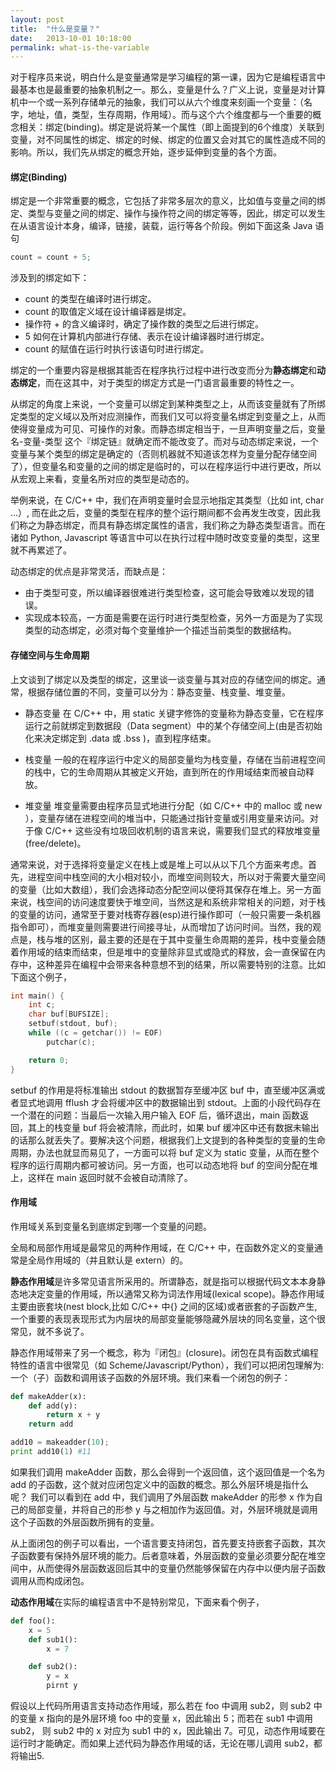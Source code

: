 ```yaml
---
layout: post
title:  "什么是变量？"
date:   2013-10-01 10:18:00
permalink: what-is-the-variable
---
```


对于程序员来说，明白什么是变量通常是学习编程的第一课，因为它是编程语言中最基本也是最重要的抽象机制之一。那么，变量是什么？广义上说，变量是对计算机中一个或一系列存储单元的抽象，我们可以从六个维度来刻画一个变量：（名字，地址，值，类型，生存周期，作用域）。而与这个六个维度都与一个重要的概念相关：绑定(binding)。绑定是说将某一个属性（即上面提到的6个维度）关联到变量，对不同属性的绑定、绑定的时候、绑定的位置又会对其它的属性造成不同的影响。所以，我们先从绑定的概念开始，逐步延伸到变量的各个方面。

#### 绑定(Binding)
绑定是一个非常重要的概念，它包括了非常多层次的意义，比如值与变量之间的绑定、类型与变量之间的绑定、操作与操作符之间的绑定等等，因此，绑定可以发生在从语言设计本身，编译，链接，装载，运行等各个阶段。例如下面这条 Java 语句

```python
count = count + 5;
```

涉及到的绑定如下：

* count 的类型在编译时进行绑定。
* count 的取值定义域在设计编译器是绑定。
* 操作符 + 的含义编译时，确定了操作数的类型之后进行绑定。
* 5 如何在计算机内部进行存储、表示在设计编译器时进行绑定。
* count 的赋值在运行时执行该语句时进行绑定。

绑定的一个重要内容是根据其能否在程序执行过程中进行改变而分为**静态绑定**和**动态绑定**，而在这其中，对于类型的绑定方式是一门语言最重要的特性之一。

从绑定的角度上来说，一个变量可以绑定到某种类型之上，从而该变量就有了所绑定类型的定义域以及所对应测操作，而我们又可以将变量名绑定到变量之上，从而使得变量成为可见、可操作的对象。而静态绑定相当于，一旦声明变量之后，变量名-变量-类型 这个『绑定链』就确定而不能改变了。而对与动态绑定来说，一个变量与某个类型的绑定是确定的（否则机器就不知道该怎样为变量分配存储空间了），但变量名和变量的之间的绑定是临时的，可以在程序运行中进行更改，所以从宏观上来看，变量名所对应的类型是动态的。

举例来说，在 C/C++ 中，我们在声明变量时会显示地指定其类型（比如 int, char ...）, 而在此之后，变量的类型在程序的整个运行期间都不会再发生改变，因此我们称之为静态绑定，而具有静态绑定属性的语言，我们称之为静态类型语言。而在诸如 Python, Javascript 等语言中可以在执行过程中随时改变变量的类型，这里就不再累述了。

动态绑定的优点是非常灵活，而缺点是：

* 由于类型可变，所以编译器很难进行类型检查，这可能会导致难以发现的错误。
* 实现成本较高，一方面是需要在运行时进行类型检查，另外一方面是为了实现类型的动态绑定，必须对每个变量维护一个描述当前类型的数据结构。

#### 存储空间与生命周期
上文谈到了绑定以及类型的绑定，这里谈一谈变量与其对应的存储空间的绑定。通常，根据存储位置的不同，变量可以分为：静态变量、栈变量、堆变量。

* 静态变量
在 C/C++ 中，用 static 关键字修饰的变量称为静态变量，它在程序运行之前就绑定到数据段（Data segment）中的某个存储空间上(由是否初始化来决定绑定到 .data 或 .bss )，直到程序结束。

* 栈变量
一般的在程序运行中定义的局部变量均为栈变量，存储在当前进程空间的栈中，它的生命周期从其被定义开始，直到所在的作用域结束而被自动释放。

* 堆变量
堆变量需要由程序员显式地进行分配（如 C/C++ 中的 malloc 或 new ），变量存储在进程空间的堆当中，只能通过指针变量或引用变量来访问。对于像 C/C++ 这些没有垃圾回收机制的语言来说，需要我们显式的释放堆变量(free/delete)。

通常来说，对于选择将变量定义在栈上或是堆上可以从以下几个方面来考虑。首先，进程空间中栈空间的大小相对较小，而堆空间则较大，所以对于需要大量空间的变量（比如大数组），我们会选择动态分配空间以便将其保存在堆上。另一方面来说，栈空间的访问速度要快于堆空间，当然这是和系统非常相关的问题，对于栈的变量的访问，通常至于要对栈寄存器(esp)进行操作即可（一般只需要一条机器指令即可），而堆变量则需要进行间接寻址，从而增加了访问时间。当然，我的观点是，栈与堆的区别，最主要的还是在于其中变量生命周期的差异，栈中变量会随着作用域的结束而结束，但是堆中的变量除非显式或隐式的释放，会一直保留在内存中，这种差异在编程中会带来各种意想不到的结果，所以需要特别的注意。比如下面这个例子，

```c++
int main() {
    int c;
    char buf[BUFSIZE];
    setbuf(stdout, buf);
    while ((c = getchar()) != EOF)
        putchar(c);

    return 0;
}
```

setbuf 的作用是将标准输出 stdout 的数据暂存至缓冲区 buf 中，直至缓冲区满或者显式地调用 fflush 才会将缓冲区中的数据输出到 stdout。上面的小段代码存在一个潜在的问题：当最后一次输入用户输入 EOF 后，循环退出，main 函数返回，其上的栈变量 buf 将会被清除，而此时，如果 buf 缓冲区中还有数据未输出的话那么就丢失了。要解决这个问题，根据我们上文提到的各种类型的变量的生命周期，办法也就显而易见了，一方面可以将 buf 定义为 static 变量，从而在整个程序的运行周期内都可被访问。另一方面，也可以动态地将 buf 的空间分配在堆上，这样在 main 返回时就不会被自动清除了。

#### 作用域
作用域关系到变量名到底绑定到哪一个变量的问题。

全局和局部作用域是最常见的两种作用域，在 C/C++ 中，在函数外定义的变量通常是全局作用域的（并且默认是 extern）的。

**静态作用域**是许多常见语言所采用的。所谓静态，就是指可以根据代码文本本身静态地决定变量的作用域，所以通常又称为词法作用域(lexical scope)。静态作用域主要由嵌套块(nest block,比如 C/C++ 中{} 之间的区域)或者嵌套的子函数产生, 一个重要的表现表现形式为内层块的局部变量能够隐藏外层块的同名变量，这个很常见，就不多说了。

静态作用域带来了另一个概念，称为『闭包』(closure)。闭包在具有函数式编程特性的语言中很常见（如 Scheme/Javascript/Python），我们可以把闭包理解为:一个（子）函数和调用该子函数的外层环境。我们来看一个闭包的例子：

```python
def makeAdder(x):
    def add(y):
        return x + y
    return add

add10 = makeadder(10);
print add10(1) #11
```

如果我们调用 makeAdder 函数，那么会得到一个返回值，这个返回值是一个名为 add 的子函数，这个就对应闭包定义中的函数的概念。那么外层环境是指什么呢？ 我们可以看到在 add 中，我们调用了外层函数 makeAdder 的形参 x 作为自己的局部变量，并将自己的形参 y 与之相加作为返回值。对，外层环境就是调用这个子函数的外层函数所拥有的变量。

从上面闭包的例子可以看出，一个语言要支持闭包，首先要支持嵌套子函数，其次子函数要有保持外层环境的能力。后者意味着，外层函数的变量必须要分配在堆空间中，从而使得外层函数返回后其中的变量仍然能够保留在内存中以便内层子函数调用从而构成闭包。

**动态作用域**在实际的编程语言中不是特别常见，下面来看个例子，

```python
def foo():
    x = 5
    def sub1():
        x = 7

    def sub2():
        y = x
        pirnt y
```
假设以上代码所用语言支持动态作用域，那么若在 foo 中调用 sub2，则 sub2 中的变量 x 指向的是外层环境 foo 中的变量 x，因此输出 5；而若在 sub1 中调用 sub2， 则 sub2 中的 x 对应为 sub1 中的 x，因此输出 7。可见，动态作用域要在运行时才能确定。而如果上述代码为静态作用域的话，无论在哪儿调用 sub2，都将输出5.